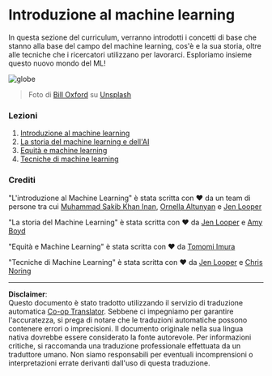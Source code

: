 <!--
CO_OP_TRANSLATOR_METADATA:
{
  "original_hash": "cf8ecc83f28e5b98051d2179eca08e08",
  "translation_date": "2025-08-29T21:19:41+00:00",
  "source_file": "1-Introduction/README.md",
  "language_code": "it"
}
-->
# Introduzione al machine learning

In questa sezione del curriculum, verranno introdotti i concetti di base che stanno alla base del campo del machine learning, cos'è e la sua storia, oltre alle tecniche che i ricercatori utilizzano per lavorarci. Esploriamo insieme questo nuovo mondo del ML!

![globe](../../../translated_images/globe.59f26379ceb40428672b4d9a568044618a2bf6292ecd53a5c481b90e3fa805eb.it.jpg)
> Foto di <a href="https://unsplash.com/@bill_oxford?utm_source=unsplash&utm_medium=referral&utm_content=creditCopyText">Bill Oxford</a> su <a href="https://unsplash.com/s/photos/globe?utm_source=unsplash&utm_medium=referral&utm_content=creditCopyText">Unsplash</a>
  
### Lezioni

1. [Introduzione al machine learning](1-intro-to-ML/README.md)
1. [La storia del machine learning e dell'AI](2-history-of-ML/README.md)
1. [Equità e machine learning](3-fairness/README.md)
1. [Tecniche di machine learning](4-techniques-of-ML/README.md)

### Crediti

"L'introduzione al Machine Learning" è stata scritta con ♥️ da un team di persone tra cui [Muhammad Sakib Khan Inan](https://twitter.com/Sakibinan), [Ornella Altunyan](https://twitter.com/ornelladotcom) e [Jen Looper](https://twitter.com/jenlooper)

"La storia del Machine Learning" è stata scritta con ♥️ da [Jen Looper](https://twitter.com/jenlooper) e [Amy Boyd](https://twitter.com/AmyKateNicho)

"Equità e Machine Learning" è stata scritta con ♥️ da [Tomomi Imura](https://twitter.com/girliemac) 

"Tecniche di Machine Learning" è stata scritta con ♥️ da [Jen Looper](https://twitter.com/jenlooper) e [Chris Noring](https://twitter.com/softchris)

---

**Disclaimer**:  
Questo documento è stato tradotto utilizzando il servizio di traduzione automatica [Co-op Translator](https://github.com/Azure/co-op-translator). Sebbene ci impegniamo per garantire l'accuratezza, si prega di notare che le traduzioni automatiche possono contenere errori o imprecisioni. Il documento originale nella sua lingua nativa dovrebbe essere considerato la fonte autorevole. Per informazioni critiche, si raccomanda una traduzione professionale effettuata da un traduttore umano. Non siamo responsabili per eventuali incomprensioni o interpretazioni errate derivanti dall'uso di questa traduzione.